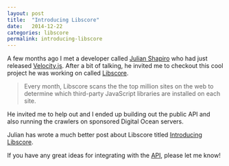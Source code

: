 ```yaml
---
layout: post
title:  "Introducing Libscore"
date:   2014-12-22
categories: libscore
permalink: introducing-libscore
---
```


A few months ago I met a developer called <a href="http://julian.com">Julian Shapiro</a> who had just released <a href="http://julian.com/research/velocity/">Velocity.js</a>. After a bit of talking, he invited me to checkout this cool project he was working on called <a href="http://libscore.com">Libscore</a>.

> Every month, Libscore scans the the top million sites on the web to determine which third-party JavaScript libraries are installed on each site.

He invited me to help out and I ended up building out the public API and also running the crawlers on sponsored Digital Ocean servers.

Julian has wrote a much better post about Libscore titled <a href="https://medium.com/@Shapiro/introducing-libscore-com-be93165fa497">Introducing Libscore</a>.

If you have any great ideas for integrating with the <a href="https://github.com/julianshapiro/libscore">API</a>, please let me know!